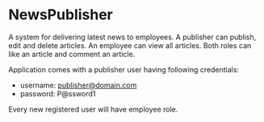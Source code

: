 # NewsPublisher

A system for delivering latest news to employees.
A publisher can publish, edit and delete articles. An employee can view all articles. Both roles can like an article and comment an article.

Application comes with a publisher user having following credentials:
- username: publisher@domain.com
- password: P@ssword1

Every new registered user will have employee role.
